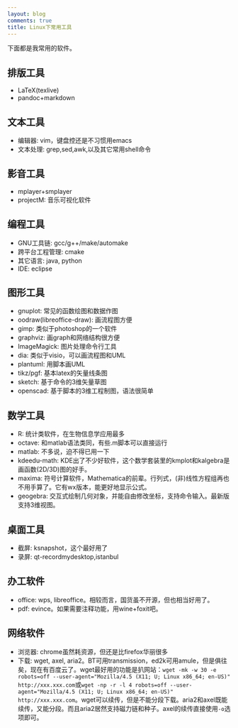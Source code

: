 ```yaml
---
layout: blog
comments: true
title: Linux下常用工具
---
```


下面都是我常用的软件。

## 排版工具

  - LaTeX(texlive)
  - pandoc+markdown

## 文本工具

  - 编辑器: vim，键盘控还是不习惯用emacs
  - 文本处理: grep,sed,awk,以及其它常用shell命令

## 影音工具

  - mplayer+smplayer
  - projectM: 音乐可视化软件

## 编程工具

  - GNU工具链: gcc/g++/make/automake
  - 跨平台工程管理: cmake
  - 其它语言: java, python
  - IDE: eclipse

## 图形工具

  - gnuplot: 常见的函数绘图和数据作图
  - oodraw(libreoffice-draw): 画流程图方便
  - gimp: 类似于photoshop的一个软件
  - graphviz: 画graph和网络结构很方便
  - ImageMagick: 图片处理命令行工具
  - dia: 类似于visio，可以画流程图和UML
  - plantuml: 用脚本画UML
  - tikz/pgf: 基本latex的矢量线条图
  - sketch: 基于命令的3维矢量草图
  - openscad: 基于脚本的3维工程制图，语法很简单

## 数学工具

  - R: 统计类软件，在生物信息学应用最多
  - octave: 和matlab语法类同，有些.m脚本可以直接运行
  - matlab: 不多说，迫不得已用一下
  - kdeedu-math: KDE出了不少好软件，这个数学套装里的kmplot和kalgebra是画函数(2D/3D)图的好手。
  - maxima: 符号计算软件，Mathematica的前辈。行列式，(非)线性方程组再也不用手算了。它有wx版本，能更好地显示公式。
  - geogebra: 交互式绘制几何对象，并能自由修改坐标，支持命令输入。最新版支持3维视图。

## 桌面工具

  - 截屏: ksnapshot，这个最好用了
  - 录屏: qt-recordmydesktop,istanbul

## 办工软件

  - office: wps, libreoffice。相较而言，国货虽不开源，但也相当好用了。
  - pdf: evince。如果需要注释功能，用wine+foxit吧。

## 网络软件

  - 浏览器: chrome虽然耗资源，但还是比firefox华丽很多
  - 下载: wget, axel, aria2。BT可用transmission，ed2k可用amule，但是俱往矣，现在有百度云了。wget最好用的功能是扒网站：`wget -mk -w 30 -e robots=off --user-agent="Mozilla/4.5 (X11; U; Linux x86_64; en-US)" http://xxx.xxx.com`或`wget -np -r -l 4 robots=off --user-agent="Mozilla/4.5 (X11; U; Linux x86_64; en-US)" http://xxx.xxx.com`。wget可以续传，但是不能分段下载。aria2和axel既能续传，又能分段。而且aria2居然支持磁力链和种子。axel的续传直接使用`-o`选项即可。

